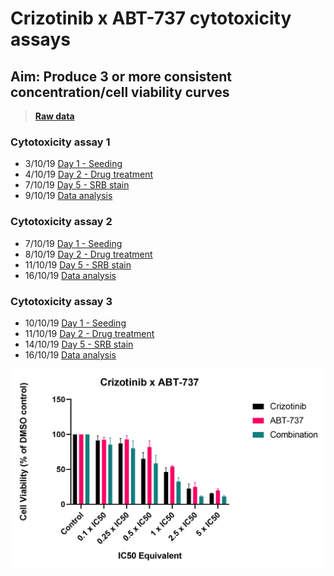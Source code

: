 # Crizotinib x ABT-737 cytotoxicity assays
## Aim: Produce 3 or more consistent concentration/cell viability curves

>**[Raw data](../Raw_SRB_data/O5_crizotinib_ABT)**

### Cytotoxicity assay 1

* 3/10/19 [Day 1 - Seeding](../Daily_lab_book/LB_19-10-03.md)
* 4/10/19 [Day 2 - Drug treatment](../Daily_lab_book/LB_19-10-04.md)
* 7/10/19 [Day 5 - SRB stain](../Daily_lab_book/LB_19-10-07.md)
* 9/10/19 [Data analysis](../Daily_lab_book/LB_19-10-09.md)

### Cytotoxicity assay 2

* 7/10/19 [Day 1 - Seeding](../Daily_lab_book/LB_19-10-07.md)
* 8/10/19 [Day 2 - Drug treatment](../Daily_lab_book/LB_19-10-08.md)
* 11/10/19 [Day 5 - SRB stain](../Daily_lab_book/LB_19-10-11.md)
* 16/10/19 [Data analysis](../Daily_lab_book/LB_19-10-16.md)

### Cytotoxicity assay 3

* 10/10/19 [Day 1 - Seeding](../Daily_lab_book/LB_19-10-10.md)
* 11/10/19 [Day 2 - Drug treatment](../Daily_lab_book/LB_19-10-11.md)
* 14/10/19 [Day 5 - SRB stain](../Daily_lab_book/LB_19-10-14.md)
* 16/10/19 [Data analysis](../Daily_lab_book/LB_19-10-16.md)

![](../Daily_lab_book/Figure_cache/Criz_ABT_combination_3replicates.jpg)
